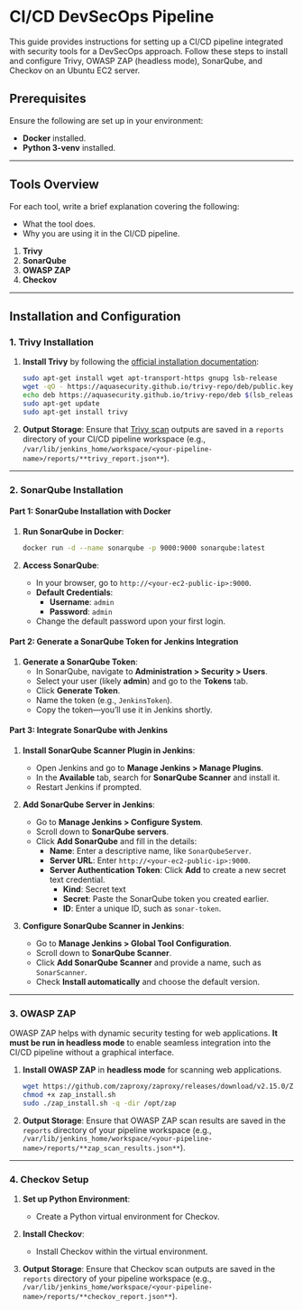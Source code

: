 
# CI/CD DevSecOps Pipeline

This guide provides instructions for setting up a CI/CD pipeline integrated with security tools for a DevSecOps approach. 
Follow these steps to install and configure Trivy, OWASP ZAP (headless mode), SonarQube, and Checkov on an Ubuntu EC2 server.

## Prerequisites
Ensure the following are set up in your environment:
- **Docker** installed.
- **Python 3-venv** installed.

---

## Tools Overview

For each tool, write a brief explanation covering the following:
- What the tool does.
- Why you are using it in the CI/CD pipeline.

1. **Trivy** 
2. **SonarQube** 
3. **OWASP ZAP**
4. **Checkov**

---

## Installation and Configuration

### 1. Trivy Installation

1. **Install Trivy** by following the [official installation documentation](https://aquasecurity.github.io/trivy/v0.18.3/installation/):
   ```bash
   sudo apt-get install wget apt-transport-https gnupg lsb-release
   wget -qO - https://aquasecurity.github.io/trivy-repo/deb/public.key | sudo apt-key add -
   echo deb https://aquasecurity.github.io/trivy-repo/deb $(lsb_release -sc) main | sudo tee -a /etc/apt/sources.list.d/trivy.list
   sudo apt-get update
   sudo apt-get install trivy
   ```
2. **Output Storage**: Ensure that [Trivy scan](https://aquasecurity.github.io/trivy/v0.18.3/) outputs are saved in a `reports` directory of your CI/CD pipeline workspace (e.g., `/var/lib/jenkins_home/workspace/<your-pipeline-name>/reports/**trivy_report.json**`).

---

### 2. SonarQube Installation

#### Part 1: SonarQube Installation with Docker
1. **Run SonarQube in Docker**:
   ```bash
   docker run -d --name sonarqube -p 9000:9000 sonarqube:latest
   ```

2. **Access SonarQube**:
   - In your browser, go to `http://<your-ec2-public-ip>:9000`.
   - **Default Credentials**:
     - **Username**: `admin`
     - **Password**: `admin`
   - Change the default password upon your first login.

#### Part 2: Generate a SonarQube Token for Jenkins Integration
1. **Generate a SonarQube Token**:
   - In SonarQube, navigate to **Administration > Security > Users**.
   - Select your user (likely **admin**) and go to the **Tokens** tab.
   - Click **Generate Token**.
   - Name the token (e.g., `JenkinsToken`).
   - Copy the token—you’ll use it in Jenkins shortly.

#### Part 3: Integrate SonarQube with Jenkins
1. **Install SonarQube Scanner Plugin in Jenkins**:
   - Open Jenkins and go to **Manage Jenkins > Manage Plugins**.
   - In the **Available** tab, search for **SonarQube Scanner** and install it.
   - Restart Jenkins if prompted.

2. **Add SonarQube Server in Jenkins**:
   - Go to **Manage Jenkins > Configure System**.
   - Scroll down to **SonarQube servers**.
   - Click **Add SonarQube** and fill in the details:
     - **Name**: Enter a descriptive name, like `SonarQubeServer`.
     - **Server URL**: Enter `http://<your-ec2-public-ip>:9000`.
     - **Server Authentication Token**: Click **Add** to create a new secret text credential.
       - **Kind**: Secret text
       - **Secret**: Paste the SonarQube token you created earlier.
       - **ID**: Enter a unique ID, such as `sonar-token`.

3. **Configure SonarQube Scanner in Jenkins**:
   - Go to **Manage Jenkins > Global Tool Configuration**.
   - Scroll down to **SonarQube Scanner**.
   - Click **Add SonarQube Scanner** and provide a name, such as `SonarScanner`.
   - Check **Install automatically** and choose the default version.

---

### 3. OWASP ZAP
OWASP ZAP helps with dynamic security testing for web applications. **It must be run in headless mode** to enable seamless integration into the CI/CD pipeline without a graphical interface.

1. **Install OWASP ZAP** in **headless mode** for scanning web applications.
   ```bash
   wget https://github.com/zaproxy/zaproxy/releases/download/v2.15.0/ZAP_2_15_0_unix.sh -O zap_install.sh
   chmod +x zap_install.sh
   sudo ./zap_install.sh -q -dir /opt/zap
   ```

2. **Output Storage**: Ensure that OWASP ZAP scan results are saved in the `reports` directory of your pipeline workspace (e.g., `/var/lib/jenkins_home/workspace/<your-pipeline-name>/reports/**zap_scan_results.json**`).

---

### 4. Checkov Setup 
1. **Set up Python Environment**:
   - Create a Python virtual environment for Checkov.

2. **Install Checkov**:
   - Install Checkov within the virtual environment.

3. **Output Storage**: Ensure that Checkov scan outputs are saved in the `reports` directory of your pipeline workspace (e.g., `/var/lib/jenkins_home/workspace/<your-pipeline-name>/reports/**checkov_report.json**`).
